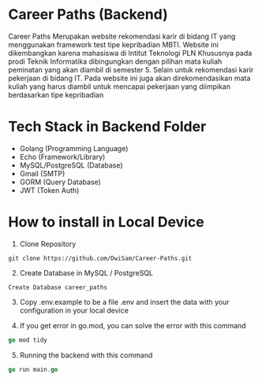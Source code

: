 # Career Paths (Backend)

Career Paths Merupakan website rekomendasi karir di bidang IT yang menggunakan framework test tipe kepribadian MBTI. Website ini dikembangkan karena mahasiswa di Intitut Teknologi PLN Khususnya pada prodi Teknik Informatika dibingungkan dengan pilihan mata kuliah peminatan yang akan diambil di semester 5. Selain untuk rekomendasi karir pekerjaan di bidang IT. Pada website ini juga akan direkomendasikan mata kuliah yang harus diambil untuk mencapai pekerjaan yang diimpikan berdasarkan tipe kepribadian


# Tech Stack in Backend Folder

- Golang (Programming Language)
- Echo (Framework/Library)
- MySQL/PostgreSQL (Database)
- Gmail (SMTP)
- GORM (Query Database)
- JWT (Token Auth)


# How to install in Local Device

1. Clone Repository

```
git clone https://github.com/DwiSam/Career-Paths.git
```

2. Create Database in MySQL / PostgreSQL

```
Create Database career_paths
```

3. Copy .env.example to be a file .env and insert the data with your configuration in your local device

4. If you get error in go.mod, you can solve the error with this command 

```go
go mod tidy
```

5. Running the backend with this command

``` go
go run main.go
```
